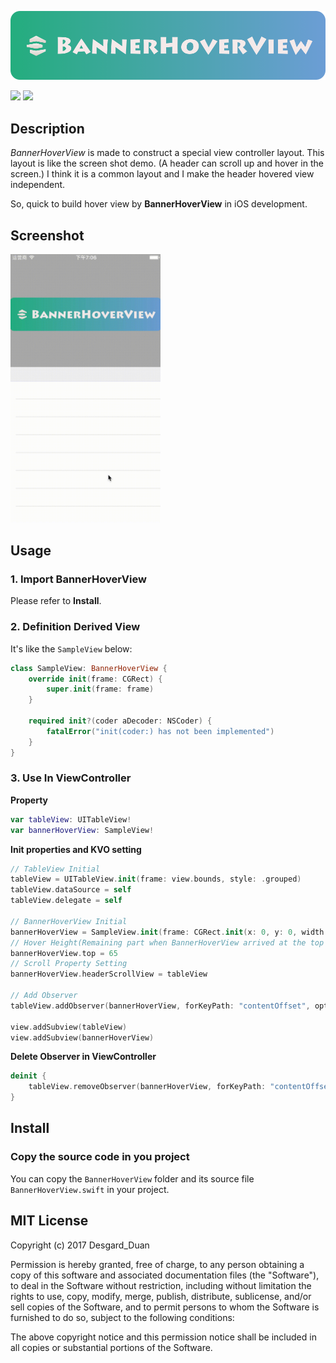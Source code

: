 ![banner](source/banner.png)


![](https://img.shields.io/badge/Swift-3.0-green.svg)
![](https://img.shields.io/badge/license-MIT-blue.svg)

## Description

*BannerHoverView* is made to construct a special view controller layout. This layout is like the screen shot demo. (A header can scroll up and hover in the screen.) I think it is a common layout and I make the header hovered view independent. 

So, quick to build hover view by **BannerHoverView** in iOS development.

## Screenshot


<img src="source/demo.gif" alt="img" width="240px">

## Usage

### 1. Import BannerHoverView

Please refer to **Install**.

### 2. Definition Derived View

It's like the `SampleView` below:

```swift
class SampleView: BannerHoverView {
    override init(frame: CGRect) {
        super.init(frame: frame)
    }
    
    required init?(coder aDecoder: NSCoder) {
        fatalError("init(coder:) has not been implemented")
    }
}
```

### 3. Use In ViewController

**Property**

```swift
var tableView: UITableView!
var bannerHoverView: SampleView!
```

**Init properties and KVO setting**

```swift
// TableView Initial
tableView = UITableView.init(frame: view.bounds, style: .grouped)
tableView.dataSource = self
tableView.delegate = self

// BannerHoverView Initial
bannerHoverView = SampleView.init(frame: CGRect.init(x: 0, y: 0, width: view.frame.size.width, height: 280))
// Hover Height(Remaining part when BannerHoverView arrived at the top position)
bannerHoverView.top = 65
// Scroll Property Setting
bannerHoverView.headerScrollView = tableView

// Add Observer
tableView.addObserver(bannerHoverView, forKeyPath: "contentOffset", options: NSKeyValueObservingOptions.new, context: nil)
        
view.addSubview(tableView)
view.addSubview(bannerHoverView)
```

**Delete Observer in ViewController**

```swift
deinit {
    tableView.removeObserver(bannerHoverView, forKeyPath: "contentOffset")
}
```

## Install

### Copy the source code in you project

You can copy the `BannerHoverView` folder and its source file `BannerHoverView.swift` in your project.

## MIT License

Copyright (c) 2017 Desgard_Duan

Permission is hereby granted, free of charge, to any person obtaining a copy
of this software and associated documentation files (the "Software"), to deal
in the Software without restriction, including without limitation the rights
to use, copy, modify, merge, publish, distribute, sublicense, and/or sell
copies of the Software, and to permit persons to whom the Software is
furnished to do so, subject to the following conditions:

The above copyright notice and this permission notice shall be included in all
copies or substantial portions of the Software.
